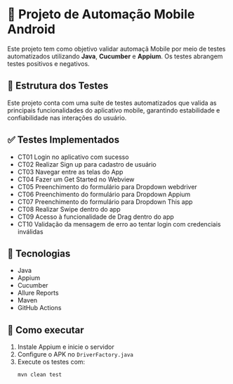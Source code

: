 # 📱 Projeto de Automação Mobile Android

Este projeto tem como objetivo validar automaçã Mobile por meio de testes automatizados utilizando **Java**, **Cucumber** e **Appium**. Os testes abrangem testes positivos e negativos.

## 📁 Estrutura dos Testes

Este projeto conta com uma suíte de testes automatizados que valida as principais funcionalidades do aplicativo mobile, garantindo estabilidade e confiabilidade nas interações do usuário.

## ✅ Testes Implementados

- CT01 Login no aplicativo com sucesso
- CT02 Realizar Sign up para cadastro de usuário
- CT03 Navegar entre as telas do App
- CT04 Fazer um Get Started no Webview
- CT05 Preenchimento do formulário para Dropdown webdriver
- CT06 Preenchimento do formulário para Dropdown Appium
- CT07 Preenchimento do formulário para Dropdown This app
- CT08 Realizar Swipe dentro do app
- CT09 Acesso à funcionalidade de Drag dentro do app
- CT10 Validação da mensagem de erro ao tentar login com credenciais inválidas



## 🚀 Tecnologias
- Java
- Appium
- Cucumber
- Allure Reports
- Maven
- GitHub Actions

## 🧰 Como executar
1. Instale Appium e inicie o servidor
2. Configure o APK no `DriverFactory.java`
3. Execute os testes com:
   ```bash
   mvn clean test